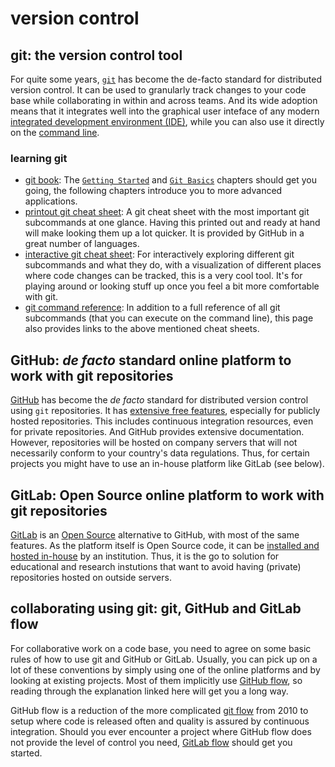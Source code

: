 # version control

## git: the version control tool

For quite some years, [`git`](https://git-scm.com/) has become the de-facto standard for distributed version control.
It can be used to granularly track changes to your code base while collaborating in within and across teams.
And its wide adoption means that it integrates well into the graphical user inteface of any modern [integrated development environment (IDE)](ide.md), while you can also use it directly on the [command line](https://git-scm.com/book/en/v2/Getting-Started-The-Command-Line).

### learning git

* [git book](https://git-scm.com/book/en/v2): The [`Getting Started`](https://git-scm.com/book/en/v2/Getting-Started-About-Version-Control) and [`Git Basics`](https://git-scm.com/book/en/v2/Git-Basics-Getting-a-Git-Repository) chapters should get you going, the following chapters introduce you to more advanced applications.
* [printout git cheat sheet](https://training.github.com/): A git cheat sheet with the most important git subcommands at one glance. Having this printed out and ready at hand will make looking them up a lot quicker. It is provided by GitHub in a great number of languages.
* [interactive git cheat sheet](https://ndpsoftware.com/git-cheatsheet.html): For interactively exploring different git subcommands and what they do, with a visualization of different places where code changes can be tracked, this is a very cool tool. It's for playing around or looking stuff up once you feel a bit more comfortable with git.
* [git command reference](https://git-scm.com/docs): In addition to a full reference of all git subcommands (that you can execute on the command line), this page also provides links to the above mentioned cheat sheets.

## GitHub: *de facto* standard online platform to work with git repositories

[GitHub](https://docs.github.com/en) has become the *de facto* standard for distributed version control using `git` repositories.
It has [extensive free features](https://github.com/pricing#compare-features), especially for publicly hosted repositories.
This includes continuous integration resources, even for private repositories.
And GitHub provides extensive documentation.
However, repositories will be hosted on company servers that will not necessarily conform to your country's data regulations.
Thus, for certain projects you might have to use an in-house platform like GitLab (see below).

## GitLab: Open Source online platform to work with git repositories

[GitLab](https://docs.gitlab.com/) is an [Open Source](https://opensource.org/osd) alternative to GitHub, with most of the same features.
As the platform itself is Open Source code, it can be [installed and hosted in-house](https://docs.gitlab.com/ee/install/) by an institution.
Thus, it is the go to solution for educational and research instutions that want to avoid having (private) repositories hosted on outside servers.

## collaborating using git: git, GitHub and GitLab flow

For collaborative work on a code base, you need to agree on some basic rules of how to use git and GitHub or GitLab.
Usually, you can pick up on a lot of these conventions by simply using one of the online platforms and by looking at existing projects.
Most of them implicitly use [GitHub flow](https://docs.github.com/en/get-started/quickstart/github-flow), so reading through the explanation linked here will get you a long way.

GitHub flow is a reduction of the more complicated [git flow](https://nvie.com/posts/a-successful-git-branching-model/) from 2010 to setup where code is released often and quality is assured by continuous integration.
Should you ever encounter a project where GitHub flow does not provide the level of control you need, [GitLab flow](https://docs.gitlab.com/ee/topics/gitlab_flow.html#production-branch-with-gitlab-flow) should get you started.
